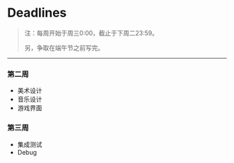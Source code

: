 # Deadlines
> 注：每周开始于周三0:00，截止于下周二23:59。
> 
> 另，争取在端午节之前写完。

-----

### 第二周
+ 美术设计
+ 音乐设计
+ 游戏界面

### 第三周
+ 集成测试
+ Debug
